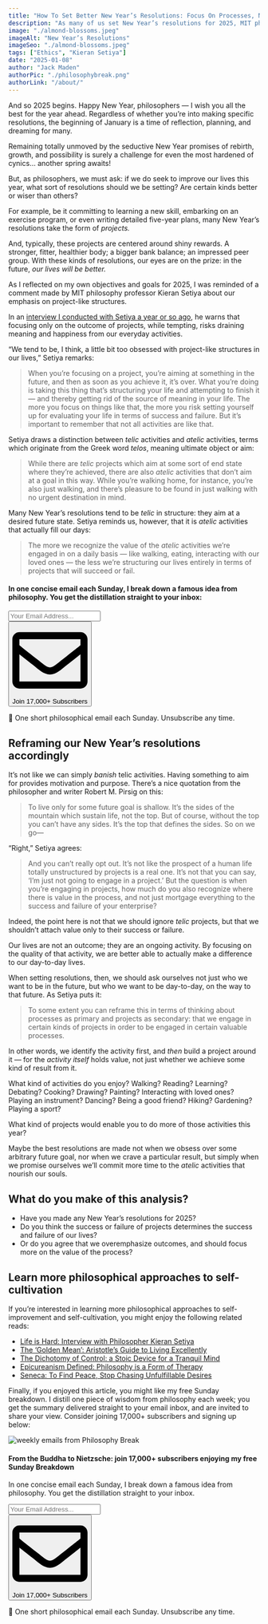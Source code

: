 ```yaml
---
title: "How To Set Better New Year’s Resolutions: Focus On Processes, Not Outcomes"
description: "As many of us set New Year’s resolutions for 2025, MIT philosophy professor Kieran Setiya argues that we might better serve ourselves by focusing on the quality of processes, not just the result of projects."
image: "./almond-blossoms.jpeg"
imageAlt: "New Year’s Resolutions"
imageSeo: "./almond-blossoms.jpeg"
tags: ["Ethics", "Kieran Setiya"]
date: "2025-01-08"
author: "Jack Maden"
authorPic: "./philosophybreak.png"
authorLink: "/about/"
---
```


<span class="big-letter">A</span>nd so 2025 begins. Happy New Year, philosophers — I wish you all the best for the year ahead. Regardless of whether you’re into making specific resolutions, the beginning of January is a time of reflection, planning, and dreaming for many.

Remaining totally unmoved by the seductive New Year promises of rebirth, growth, and possibility is surely a challenge for even the most hardened of cynics... another spring awaits!

But, as philosophers, we must ask: if we do seek to improve our lives this year, what sort of resolutions should we be setting? Are certain kinds better or wiser than others?

For example, be it committing to learning a new skill, embarking on an exercise program, or even writing detailed five-year plans, many New Year’s resolutions take the form of _projects._

And, typically, these projects are centered around shiny rewards. A stronger, fitter, healthier body; a bigger bank balance; an impressed peer group. With these kinds of resolutions, our eyes are on the prize: in the future, _our lives will be better._

As I reflected on my own objectives and goals for 2025, I was reminded of a comment made by MIT philosophy professor Kieran Setiya about our emphasis on project-like structures.

In an [interview I conducted with Setiya a year or so ago](/articles/life-is-hard-interview-with-mit-philosophy-professor-kieran-setiya/), he warns that focusing only on the outcome of projects, while tempting, risks draining meaning and happiness from our everyday activities.

“We tend to be, I think, a little bit too obsessed with project-like structures in our lives,” Setiya remarks:

>When you’re focusing on a project, you’re aiming at something in the future, and then as soon as you achieve it, it’s over. What you’re doing is taking this thing that’s structuring your life and attempting to finish it — and thereby getting rid of the source of meaning in your life. The more you focus on things like that, the more you risk setting yourself up for evaluating your life in terms of success and failure. But it’s important to remember that not all activities are like that.

Setiya draws a distinction between _telic_ activities and _atelic_ activities, terms which originate from the Greek word _telos_, meaning ultimate object or aim:

>While there are _telic_ projects which aim at some sort of end state where they’re achieved, there are also _atelic_ activities that don’t aim at a goal in this way. While you’re walking home, for instance, you’re also just walking, and there’s pleasure to be found in just walking with no urgent destination in mind.

Many New Year’s resolutions tend to be _telic_ in structure: they aim at a desired future state. Setiya reminds us, however, that it is _atelic_ activities that actually fill our days:

>The more we recognize the value of the _atelic_ activities we’re engaged in on a daily basis — like walking, eating, interacting with our loved ones — the less we’re structuring our lives entirely in terms of projects that will succeed or fail.

<!--small subscribe-->
<div class="course-promo darkradial-background subscribe text-center">
    <h4>In one concise email each Sunday, I break down a famous idea from philosophy. You get the distillation straight to your inbox:</h4>
    <div class="small-pad-top">
        <form action="https://app.convertkit.com/forms/5812400/subscriptions" method="post" data-sv-form="5812400" data-uid="be0e52d3c0" data-format="inline" data-version="6" data-options="{&quot;settings&quot;:{&quot;after_subscribe&quot;:{&quot;action&quot;:&quot;message&quot;,&quot;success_message&quot;:&quot;Thank you, philosopher! Your welcome email will land in your inbox shortly.&quot;,&quot;redirect_url&quot;:&quot;https://philosophybreak.com/thank-you/&quot;},&quot;analytics&quot;:{&quot;google&quot;:null,&quot;fathom&quot;:null,&quot;facebook&quot;:null,&quot;segment&quot;:null,&quot;pinterest&quot;:null,&quot;sparkloop&quot;:null,&quot;googletagmanager&quot;:null},&quot;modal&quot;:{&quot;trigger&quot;:&quot;timer&quot;,&quot;scroll_percentage&quot;:null,&quot;timer&quot;:5,&quot;devices&quot;:&quot;all&quot;,&quot;show_once_every&quot;:15},&quot;powered_by&quot;:{&quot;show&quot;:false,&quot;url&quot;:&quot;https://convertkit.com/features/forms?utm_campaign=poweredby&amp;utm_content=form&amp;utm_medium=referral&amp;utm_source=dynamic&quot;},&quot;recaptcha&quot;:{&quot;enabled&quot;:false},&quot;return_visitor&quot;:{&quot;action&quot;:&quot;show&quot;,&quot;custom_content&quot;:&quot;&quot;},&quot;slide_in&quot;:{&quot;display_in&quot;:&quot;bottom_right&quot;,&quot;trigger&quot;:&quot;timer&quot;,&quot;scroll_percentage&quot;:null,&quot;timer&quot;:5,&quot;devices&quot;:&quot;all&quot;,&quot;show_once_every&quot;:15},&quot;sticky_bar&quot;:{&quot;display_in&quot;:&quot;top&quot;,&quot;trigger&quot;:&quot;timer&quot;,&quot;scroll_percentage&quot;:null,&quot;timer&quot;:5,&quot;devices&quot;:&quot;all&quot;,&quot;show_once_every&quot;:15}},&quot;version&quot;:&quot;6&quot;}" min-width="400 500 600 700 800">
        <div data-style="clean"><ul data-element="errors" data-group="alert"></ul><div data-element="fields" data-stacked="false">
            <div>
                <input name="email_address" aria-label="Your Email Address..." placeholder="Your Email Address..." required type="email" />
            </div>
            <button class="button primary" type="submit" data-element="submit"><div><div></div><div></div><div></div></div><span><svg xmlns="http://www.w3.org/2000/svg" viewBox="0 0 512 512"><path d="M464 64H48C21.49 64 0 85.49 0 112v288c0 26.51 21.49 48 48 48h416c26.51 0 48-21.49 48-48V112c0-26.51-21.49-48-48-48zm0 48v40.805c-22.422 18.259-58.168 46.651-134.587 106.49-16.841 13.247-50.201 45.072-73.413 44.701-23.208.375-56.579-31.459-73.413-44.701C106.18 199.465 70.425 171.067 48 152.805V112h416zM48 400V214.398c22.914 18.251 55.409 43.862 104.938 82.646 21.857 17.205 60.134 55.186 103.062 54.955 42.717.231 80.509-37.199 103.053-54.947 49.528-38.783 82.032-64.401 104.947-82.653V400H48z"/></svg>Join 17,000+ Subscribers</span></button>
            </div>
            </div>
        </form>
        <p class="tiny-mar-top no-mar-bottom review-font">💭 One short philosophical email each Sunday. Unsubscribe any time.</p>
    </div>
</div>

## ​Reframing our New Year’s resolutions accordingly

<span class="big-letter">I</span>t’s not like we can simply _banish_ telic activities. Having something to aim for provides motivation and purpose. There’s a nice quotation from the philosopher and writer Robert M. Pirsig on this:

>To live only for some future goal is shallow. It’s the sides of the mountain which sustain life, not the top. But of course, without the top you can’t have any sides. It’s the top that defines the sides. So on we go—

“Right,” Setiya agrees:

>And you can’t really opt out. It’s not like the prospect of a human life totally unstructured by projects is a real one. It’s not that you can say, ‘I’m just not going to engage in a project.’ But the question is when you’re engaging in projects, how much do you also recognize where there is value in the process, and not just mortgage everything to the success and failure of your enterprise?

Indeed, the point here is not that we should ignore _telic_ projects, but that we shouldn’t attach value only to their success or failure.

Our lives are not an outcome; they are an ongoing activity. By focusing on the quality of that activity, we are better able to actually make a difference to our day-to-day lives.

When setting resolutions, then, we should ask ourselves not just who we want to be in the future, but who we want to be day-to-day, on the way to that future. As Setiya puts it:

>To some extent you can reframe this in terms of thinking about processes as primary and projects as secondary: that we engage in certain kinds of projects in order to be engaged in certain valuable processes.

In other words, we identify the activity first, and _then_ build a project around it — for the _activity itself_ holds value, not just whether we achieve some kind of result from it.

What kind of activities do you enjoy? Walking? Reading? Learning? Debating? Cooking? Drawing? Painting? Interacting with loved ones? Playing an instrument? Dancing? Being a good friend? Hiking? Gardening? Playing a sport?

What kind of projects would enable you to do more of those activities this year?

Maybe the best resolutions are made not when we obsess over some arbitrary future goal, nor when we crave a particular result, but simply when we promise ourselves we’ll commit more time to the _atelic_ activities that nourish our souls.

## What do you make of this analysis?

- Have you made any New Year’s resolutions for 2025? 
- Do you think the success or failure of projects determines the success and failure of our lives?
- Or do you agree that we overemphasize outcomes, and should focus more on the value of the process? 

## Learn more philosophical approaches to self-cultivation

<span class="big-letter">I</span>f you’re interested in learning more philosophical approaches to self-improvement and self-cultivation, you might enjoy the following related reads:

- [Life is Hard: Interview with Philosopher Kieran Setiya](/articles/life-is-hard-interview-with-mit-philosophy-professor-kieran-setiya/)
- [The ‘Golden Mean’: Aristotle’s Guide to Living Excellently](/articles/the-golden-mean-aristotle-guide-to-living-excellently/)
- [The Dichotomy of Control: a Stoic Device for a Tranquil Mind](/articles/dichotomy-of-control-a-stoic-device-for-a-tranquil-mind/)
- [Epicureanism Defined: Philosophy is a Form of Therapy](/articles/epicureanism-defined-philosophy-is-a-form-of-therapy/)
- [Seneca: To Find Peace, Stop Chasing Unfulfillable Desires](/articles/seneca-to-find-peace-stop-chasing-unfulfillable-desires/)

Finally, if you enjoyed this article, you might like my free Sunday breakdown. I distill one piece of wisdom from philosophy each week; you get the summary delivered straight to your email inbox, and are invited to share your view. Consider joining 17,000+ subscribers and signing up below:

<!--big subscribe-->
<div class="course-promo darkradial-background subscribe text-center">
    <img src="/static/6313d50bc32799a6c869239128784c7b/e7f7a/weekly-break.webp" alt="weekly emails from Philosophy Break">
    <h4>From the Buddha to Nietzsche: join 17,000+ subscribers enjoying my free Sunday Breakdown</h4>
    <p class="small-grey-font no-mar-bottom">In one concise email each Sunday, I break down a famous idea from philosophy. You get the distillation straight to your inbox.</p>
    <div class="small-pad-top">
        <form action="https://app.convertkit.com/forms/5812400/subscriptions" method="post" data-sv-form="5812400" data-uid="be0e52d3c0" data-format="inline" data-version="6" data-options="{&quot;settings&quot;:{&quot;after_subscribe&quot;:{&quot;action&quot;:&quot;message&quot;,&quot;success_message&quot;:&quot;Thank you, philosopher! Your welcome email will land in your inbox shortly.&quot;,&quot;redirect_url&quot;:&quot;https://philosophybreak.com/thank-you/&quot;},&quot;analytics&quot;:{&quot;google&quot;:null,&quot;fathom&quot;:null,&quot;facebook&quot;:null,&quot;segment&quot;:null,&quot;pinterest&quot;:null,&quot;sparkloop&quot;:null,&quot;googletagmanager&quot;:null},&quot;modal&quot;:{&quot;trigger&quot;:&quot;timer&quot;,&quot;scroll_percentage&quot;:null,&quot;timer&quot;:5,&quot;devices&quot;:&quot;all&quot;,&quot;show_once_every&quot;:15},&quot;powered_by&quot;:{&quot;show&quot;:false,&quot;url&quot;:&quot;https://convertkit.com/features/forms?utm_campaign=poweredby&amp;utm_content=form&amp;utm_medium=referral&amp;utm_source=dynamic&quot;},&quot;recaptcha&quot;:{&quot;enabled&quot;:false},&quot;return_visitor&quot;:{&quot;action&quot;:&quot;show&quot;,&quot;custom_content&quot;:&quot;&quot;},&quot;slide_in&quot;:{&quot;display_in&quot;:&quot;bottom_right&quot;,&quot;trigger&quot;:&quot;timer&quot;,&quot;scroll_percentage&quot;:null,&quot;timer&quot;:5,&quot;devices&quot;:&quot;all&quot;,&quot;show_once_every&quot;:15},&quot;sticky_bar&quot;:{&quot;display_in&quot;:&quot;top&quot;,&quot;trigger&quot;:&quot;timer&quot;,&quot;scroll_percentage&quot;:null,&quot;timer&quot;:5,&quot;devices&quot;:&quot;all&quot;,&quot;show_once_every&quot;:15}},&quot;version&quot;:&quot;6&quot;}" min-width="400 500 600 700 800">
        <div data-style="clean"><ul data-element="errors" data-group="alert"></ul><div data-element="fields" data-stacked="false">
            <div>
                <input name="email_address" aria-label="Your Email Address..." placeholder="Your Email Address..." required type="email" />
            </div>
            <button class="button primary" type="submit" data-element="submit"><div><div></div><div></div><div></div></div><span><svg xmlns="http://www.w3.org/2000/svg" viewBox="0 0 512 512"><path d="M464 64H48C21.49 64 0 85.49 0 112v288c0 26.51 21.49 48 48 48h416c26.51 0 48-21.49 48-48V112c0-26.51-21.49-48-48-48zm0 48v40.805c-22.422 18.259-58.168 46.651-134.587 106.49-16.841 13.247-50.201 45.072-73.413 44.701-23.208.375-56.579-31.459-73.413-44.701C106.18 199.465 70.425 171.067 48 152.805V112h416zM48 400V214.398c22.914 18.251 55.409 43.862 104.938 82.646 21.857 17.205 60.134 55.186 103.062 54.955 42.717.231 80.509-37.199 103.053-54.947 49.528-38.783 82.032-64.401 104.947-82.653V400H48z"/></svg>Join 17,000+ Subscribers</span></button>
            </div>
            </div>
        </form>
        <p class="tiny-mar-top no-mar-bottom review-font">💭 One short philosophical email each Sunday. Unsubscribe any time.</p>
    </div>
</div>